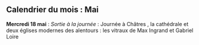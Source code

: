 ## Calendrier du mois : Mai 

**Mercredi 18 mai** :
_Sortie à la journée_ : Journée à Châtres , la cathédrale et deux églises modernes  des alentours : les vitraux de Max Ingrand et Gabriel Loire 


